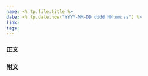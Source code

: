 ```yaml
---
name: <% tp.file.title %>
date: <% tp.date.now("YYYY-MM-DD dddd HH:mm:ss") %>
link: 
tags:
---
```

### 正文






### 附文